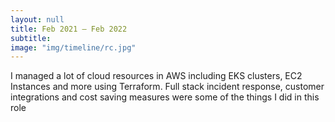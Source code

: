 ```yaml
---
layout: null
title: Feb 2021 – Feb 2022
subtitle:
image: "img/timeline/rc.jpg"
---
```

I managed a lot of cloud resources in AWS including EKS clusters, EC2 Instances and more using Terraform. Full stack incident response, customer integrations and cost saving measures were some of the things I did in this role